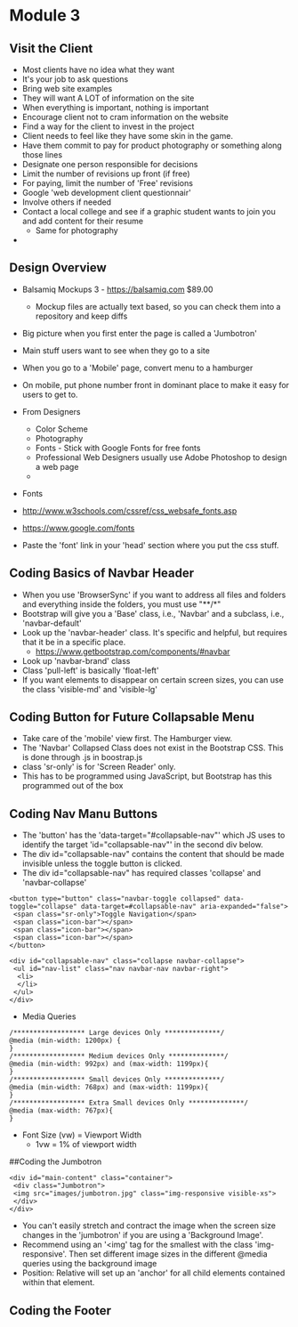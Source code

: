 # Module 3

## Visit the Client 
* Most clients have no idea what they want
* It's your job to ask questions 
* Bring web site examples
* They will want A LOT of information on the site
* When everything is important, nothing is important
* Encourage client not to cram information on the website
* Find a way for the client to invest in the project 
* Client needs to feel like they have some skin in the game.  
* Have them commit to pay for product photography or something along those lines 
* Designate one person responsible for decisions
* Limit the number of revisions up front (if free) 
* For paying, limit the number of 'Free' revisions 
* Google 'web development client questionnair' 
* Involve others if needed 
* Contact a local college and see if a graphic student wants to join you and add content for their resume
  * Same for photography
* 

## Design Overview 
* Balsamiq Mockups 3 - https://balsamiq.com  $89.00
  * Mockup files are actually text based, so you can check them into a repository and keep diffs 
* Big picture when you first enter the page is called a 'Jumbotron' 
* Main stuff users want to see when they go to a site
* When you go to a 'Mobile' page, convert menu to a hamburger
* On mobile, put phone number front in dominant place to make it easy for users to get to. 

* From Designers
  * Color Scheme 
  * Photography
  * Fonts - Stick with Google Fonts for free fonts 
  * Professional Web Designers usually use Adobe Photoshop to design a web page 
  * 
  
* Fonts 
* http://www.w3schools.com/cssref/css_websafe_fonts.asp
* https://www.google.com/fonts
* Paste the 'font' link in your 'head' section where you put the css stuff. 

  
## Coding Basics of Navbar Header 
  * When you use 'BrowserSync' if you want to address all files and folders and everything inside the folders, you must use "**/*"
  * Bootstrap will give you a 'Base' class, i.e., 'Navbar' and a subclass, i.e., 'navbar-default' 
  * Look up the 'navbar-header' class.  It's specific and helpful, but requires that it be in a specific place.  
    * https://www.getbootstrap.com/components/#navbar 
  * Look up 'navbar-brand' class 
  * Class 'pull-left' is basically 'float-left' 
  * If you want elements to disappear on certain screen sizes, you can use the class 'visible-md' and 'visible-lg' 


## Coding Button for Future Collapsable Menu
* Take care of the 'mobile' view first.  The Hamburger view.  
* The 'Navbar' Collapsed Class does not exist in the Bootstrap CSS.   This is done through .js in boostrap.js
* class 'sr-only' is for 'Screen Reader' only. 
* This has to be programmed using JavaScript, but Bootstrap has this programmed out of the box

## Coding Nav Manu Buttons 
* The 'button' has the 'data-target="#collapsable-nav"' which JS uses to identify the target 'id="collapsable-nav"' in the second div below.  
* The div id="collapsable-nav" contains the content that should be made invisible unless the toggle button is clicked.  
* The div id="collapsable-nav" has required classes 'collapse' and 'navbar-collapse' 
```
<button type="button" class="navbar-toggle collapsed" data-toggle="collapse" data-target=#collapsable-nav" aria-expanded="false"> 
 <span class="sr-only">Toggle Navigation</span>
 <span class="icon-bar"></span>
 <span class="icon-bar"></span>
 <span class="icon-bar"></span>
</button> 

<div id="collapsable-nav" class="collapse navbar-collapse">
 <ul id="nav-list" class="nav navbar-nav navbar-right">
  <li>
  </li>
 </ul> 
</div> 
```
* Media Queries
```
/****************** Large devices Only **************/
@media (min-width: 1200px) {
}
/****************** Medium devices Only **************/
@media (min-width: 992px) and (max-width: 1199px){
}
/****************** Small devices Only **************/
@media (min-width: 768px) and (max-width: 1199px){
}
/****************** Extra Small devices Only **************/
@media (max-width: 767px){
}
```
* Font Size (vw) = Viewport Width
  * 1vw = 1% of viewport width
 
##Coding the Jumbotron 
```
<div id="main-content" class="container">
 <div class="Jumbotron">
 <img src="images/jumbotron.jpg" class="img-responsive visible-xs">
 </div>
</div>
```
* You can't easily stretch and contract the image when the screen size changes in the 'jumbotron' if you are using a 'Background Image'.   
* Recommend using an '<img' tag for the smallest with the class 'img-responsive'. Then set different image sizes in the different @media queries using the background image 
* Position: Relative will set up an 'anchor' for all child elements contained within that element.  

## Coding the Footer


